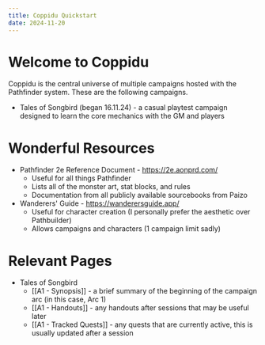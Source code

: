 ```yaml
---
title: Coppidu Quickstart
date: 2024-11-20
---
```

# Welcome to Coppidu
Coppidu is the central universe of multiple campaigns hosted with the Pathfinder system. These are the following campaigns.
- Tales of Songbird (began 16.11.24) - a casual playtest campaign designed to learn the core mechanics with the GM and players

# Wonderful Resources
- Pathfinder 2e Reference Document - https://2e.aonprd.com/
	- Useful for all things Pathfinder
	- Lists all of the monster art, stat blocks, and rules
	- Documentation from all publicly available sourcebooks from Paizo
- Wanderers' Guide - https://wanderersguide.app/
	- Useful for character creation (I personally prefer the aesthetic over Pathbuilder)
	- Allows campaigns and characters (1 campaign limit sadly)

# Relevant Pages
- Tales of Songbird
	- [[A1 - Synopsis]] - a brief summary of the beginning of the campaign arc (in this case, Arc 1)
	- [[A1 - Handouts]] - any handouts after sessions that may be useful later
	- [[A1 - Tracked Quests]] - any quests that are currently active, this is usually updated after a session
